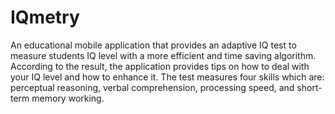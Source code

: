 # IQmetry
 An educational mobile application that provides an adaptive IQ test to measure students IQ level with a more efficient and time saving algorithm. According to the result, the application provides tips on how to deal with your IQ level and how to enhance it. The test measures four skills which are: perceptual reasoning, verbal comprehension, processing speed, and short-term memory working.
